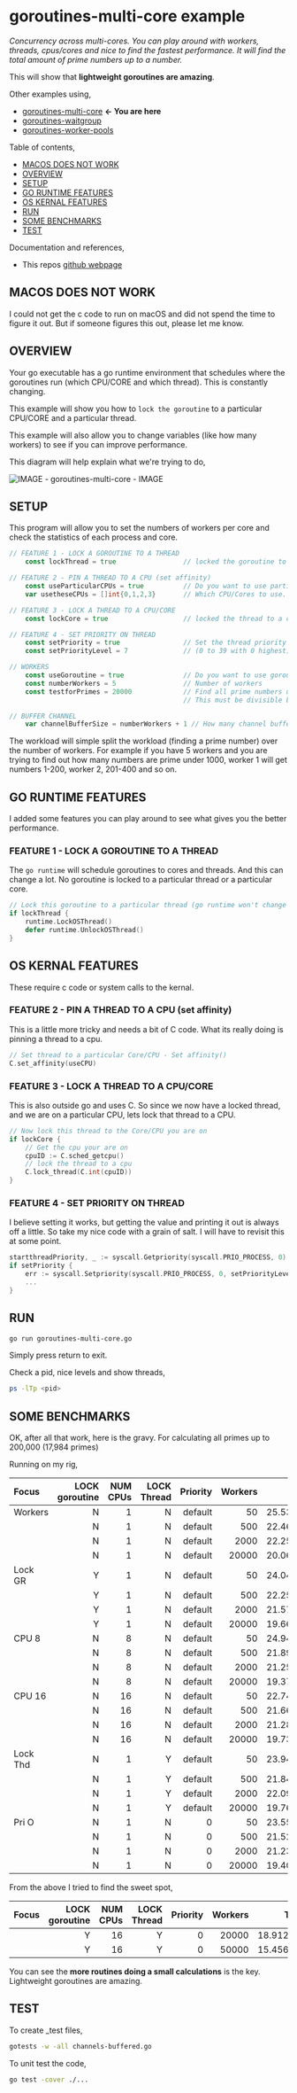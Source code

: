 # goroutines-multi-core example

_Concurrency across multi-cores. You can play around with workers,
threads, cpus/cores and nice to find the fastest performance.
It will find the total amount of prime numbers up to a number._

This will show that **lightweight goroutines are amazing**.

Other examples using,

* [goroutines-multi-core](https://github.com/JeffDeCola/my-go-examples/tree/master/goroutines/goroutines-multi-core)
  **<- You are here**
* [goroutines-waitgroup](https://github.com/JeffDeCola/my-go-examples/tree/master/goroutines/goroutines-waitgroup)
* [goroutines-worker-pools](https://github.com/JeffDeCola/my-go-examples/tree/master/goroutines/goroutines-worker-pools)

Table of contents,

* [MACOS DOES NOT WORK](https://github.com/JeffDeCola/my-go-examples/tree/master/goroutines/goroutines-multi-core#macos-does-not-work)
* [OVERVIEW](https://github.com/JeffDeCola/my-go-examples/tree/master/goroutines/goroutines-multi-core#overview)
* [SETUP](https://github.com/JeffDeCola/my-go-examples/tree/master/goroutines/goroutines-multi-core#setup)
* [GO RUNTIME FEATURES](https://github.com/JeffDeCola/my-go-examples/tree/master/goroutines/goroutines-multi-core#go-runtime-features)
* [OS KERNAL FEATURES](https://github.com/JeffDeCola/my-go-examples/tree/master/goroutines/goroutines-multi-core#os-kernal-features)
* [RUN](https://github.com/JeffDeCola/my-go-examples/tree/master/goroutines/goroutines-multi-core#run)
* [SOME BENCHMARKS](https://github.com/JeffDeCola/my-go-examples/tree/master/goroutines/goroutines-multi-core#some-benchmarks)
* [TEST](https://github.com/JeffDeCola/my-go-examples/tree/master/goroutines/goroutines-multi-core#test)

Documentation and references,

* This repos [github webpage](https://jeffdecola.github.io/my-go-examples/)

## MACOS DOES NOT WORK

I could not get the c code to run on macOS and did not spend the time to
figure it out. But if someone figures this out, please let me know.

## OVERVIEW

Your go executable has a go runtime environment that schedules
where the goroutines run (which CPU/CORE and which thread).
This is constantly changing.

This example will show you how to `lock the goroutine` to a particular
CPU/CORE and a particular thread.

This example will also allow you to change variables (like how many workers) to
see if you can improve performance.

This diagram will help explain what we're trying to do,

![IMAGE - goroutines-multi-core - IMAGE](../../docs/pics/goroutines/goroutines-multi-core.jpg)

## SETUP

This program will allow you to set the numbers of workers per core and check the
statistics of each process and core.

```go
// FEATURE 1 - LOCK A GOROUTINE TO A THREAD
    const lockThread = true                 // locked the goroutine to a thread (Done in go runtime)

// FEATURE 2 - PIN A THREAD TO A CPU (set affinity)
    const useParticularCPUs = true          // Do you want to use particular CPUs?
    var usetheseCPUs = []int{0,1,2,3}       // Which CPU/Cores to use. These will rotate

// FEATURE 3 - LOCK A THREAD TO A CPU/CORE
    const lockCore = true                   // locked the thread to a core (Done in C)

// FEATURE 4 - SET PRIORITY ON THREAD
    const setPriority = true                // Set the thread priority the goroutine
    const setPriorityLevel = 7              // (0 to 39 with 0 highest)

// WORKERS
    const useGoroutine = true               // Do you want to use goroutines
    const numberWorkers = 5                 // Number of workers
    const testforPrimes = 20000             // Find all prime numbers up to this number (brute force way)
                                            // This must be divisible by the numberWorkers

// BUFFER CHANNEL
    var channelBufferSize = numberWorkers + 1 // How many channel buffers
```

The workload will simple split the workload (finding a prime number)
over the number of workers.  For example if you have
5 workers and you are trying to find out how many numbers are prime under 1000,
worker 1 will get numbers 1-200, worker 2, 201-400 and so on.

## GO RUNTIME FEATURES

I added some features you can play around to see what gives you the better performance.

### FEATURE 1 - LOCK A GOROUTINE TO A THREAD

The `go runtime` will schedule goroutines to cores and threads.  And this
can change a lot.  No goroutine is locked to a particular thread or a
particular core.

```go
// Lock this goroutine to a particular thread (go runtime won't change threads)
if lockThread {
    runtime.LockOSThread()
    defer runtime.UnlockOSThread()
}
```

## OS KERNAL FEATURES

These require c code or system calls to the kernal.

### FEATURE 2 - PIN A THREAD TO A CPU (set affinity)

This is a little more tricky and needs a bit of C code.
What its really doing is pinning a thread to a cpu.

```go
// Set thread to a particular Core/CPU - Set affinity()
C.set_affinity(useCPU)
```

### FEATURE 3 - LOCK A THREAD TO A CPU/CORE

This is also outside go and uses C.  So since we now have a locked thread,
and we are on a particular CPU, lets lock that thread to a CPU.

```go
// Now lock this thread to the Core/CPU you are on 
if lockCore {
    // Get the cpu your are on
    cpuID := C.sched_getcpu()
    // lock the thread to a cpu
    C.lock_thread(C.int(cpuID))
}
```

### FEATURE 4 - SET PRIORITY ON THREAD

I believe setting it works, but getting the value and printing it out is
always off a little. So take my nice code with a grain of salt.
I will have to revisit this at some point.

```go
startthreadPriority, _ := syscall.Getpriority(syscall.PRIO_PROCESS, 0)
if setPriority {
    err := syscall.Setpriority(syscall.PRIO_PROCESS, 0, setPriorityLevel)
    ...
}
```

## RUN

```bash
go run goroutines-multi-core.go
```

Simply press return to exit.

Check a pid, nice levels and show threads,

```bash
ps -lTp <pid>
```

## SOME BENCHMARKS

OK, after all that work, here is the gravy.
For calculating all primes up to 200,000 (17,984 primes)

Running on my rig,

| Focus     | LOCK goroutine | NUM CPUs | LOCK Thread | Priority | Workers |          Time |
|:----------|---------------:|--------:|------------:|---------:|---------:|--------------:|
|   Workers |              N |       1 |           N |  default |       50 |     25.532367 |
|           |              N |       1 |           N |  default |      500 |     22.465188 |
|           |              N |       1 |           N |  default |     2000 |     22.259715 |
|           |              N |       1 |           N |  default |    20000 |     20.062055 |
|   Lock GR |              Y |       1 |           N |  default |       50 |     24.042777 |
|           |              Y |       1 |           N |  default |      500 |     22.255453 |
|           |              Y |       1 |           N |  default |     2000 |     21.577278 |
|           |              Y |       1 |           N |  default |    20000 |     19.667587 |
|     CPU 8 |              N |       8 |           N |  default |       50 |     24.942142 |
|           |              N |       8 |           N |  default |      500 |     21.898585 |
|           |              N |       8 |           N |  default |     2000 |     21.253711 |
|           |              N |       8 |           N |  default |    20000 |     19.375311 |
|    CPU 16 |              N |      16 |           N |  default |       50 |     22.748823 |
|           |              N |      16 |           N |  default |      500 |     21.665127 |
|           |              N |      16 |           N |  default |     2000 |     21.284461 |
|           |              N |      16 |           N |  default |    20000 |     19.730614 |
|  Lock Thd |              N |       1 |           Y |  default |       50 |     23.949443 |
|           |              N |       1 |           Y |  default |      500 |     21.841208 |
|           |              N |       1 |           Y |  default |     2000 |     22.090544 |
|           |              N |       1 |           Y |  default |    20000 |     19.762526 |
|     Pri O |              N |       1 |           N |        0 |       50 |     23.553114 |
|           |              N |       1 |           N |        0 |      500 |     21.522687 |
|           |              N |       1 |           N |        0 |     2000 |     21.230785 |
|           |              N |       1 |           N |        0 |    20000 |     19.401425 |

From the above I tried to find the sweet spot,

| Focus     | LOCK goroutine | NUM CPUs | LOCK Thread | Priority | Workers |          Time |
|:----------|---------------:|--------:|------------:|---------:|---------:|--------------:|
|           |              Y |      16 |           Y |        0 |    20000 |     18.912954 |
|           |              Y |      16 |           Y |        0 |    50000 |     15.456460 |

You can see the **more routines doing a small calculations** is the key.
Lightweight goroutines are amazing.

## TEST

To create _test files,

```bash
gotests -w -all channels-buffered.go
```

To unit test the code,

```bash
go test -cover ./... 
```
